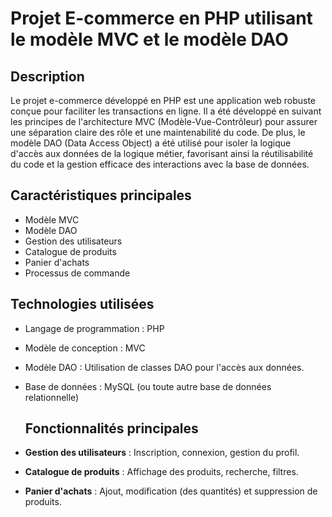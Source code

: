 # Projet E-commerce en PHP utilisant le modèle MVC et le modèle DAO

## Description
Le projet e-commerce développé en PHP est une application web robuste conçue pour faciliter les transactions en ligne. 
Il a été développé en suivant les principes de l'architecture MVC (Modèle-Vue-Contrôleur) pour assurer une séparation claire des rôle et une maintenabilité du code. 
De plus, le modèle DAO (Data Access Object) a été utilisé pour isoler la logique d'accès aux données de la logique métier, favorisant ainsi la réutilisabilité du code et la gestion efficace des interactions avec la base de données.

## Caractéristiques principales
- Modèle MVC
- Modèle DAO
- Gestion des utilisateurs
- Catalogue de produits
- Panier d'achats
- Processus de commande

## Technologies utilisées
- Langage de programmation : PHP
- Modèle de conception : MVC
- Modèle DAO : Utilisation de classes DAO pour l'accès aux données.
- Base de données : MySQL (ou toute autre base de données relationnelle)

  ## Fonctionnalités principales
- **Gestion des utilisateurs** : Inscription, connexion, gestion du profil.
- **Catalogue de produits** : Affichage des produits, recherche, filtres.
- **Panier d'achats** : Ajout, modification (des quantités) et suppression de produits.
